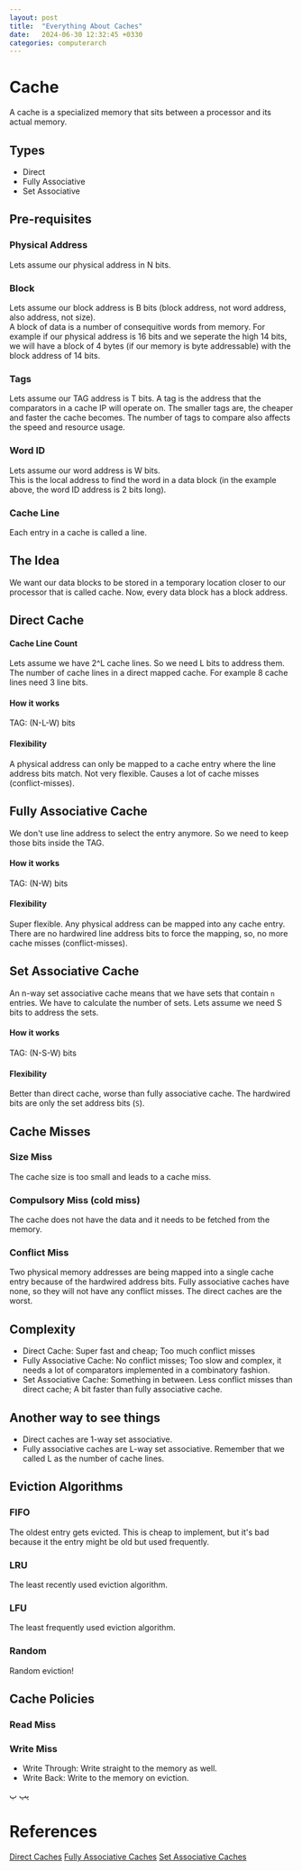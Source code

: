 ```yaml
---
layout: post
title:  "Everything About Caches"
date:   2024-06-30 12:32:45 +0330
categories: computerarch
---
```

# Cache
A cache is a specialized memory that sits between a processor and its actual memory.

## Types
- Direct
- Fully Associative
- Set Associative

## Pre-requisites
### Physical Address
Lets assume our physical address in N bits.

### Block
Lets assume our block address is B bits (block address, not word address, also address, not size).  
A block of data is a number of consequitive words from memory. For example if our physical address is 16 bits and we seperate the high 14 bits, we will have a block of 4 bytes (if our memory is byte addressable) with the block address of 14 bits.

### Tags
Lets assume our TAG address is T bits.
A tag is the address that the comparators in a cache IP will operate on. The smaller tags are, the cheaper and faster the cache becomes. The number of tags to compare also affects the speed and resource usage.

### Word ID
Lets assume our word address is W bits.  
This is the local address to find the word in a data block (in the example above, the word ID address is 2 bits long).

### Cache Line
Each entry in a cache is called a line.


## The Idea
We want our data blocks to be stored in a temporary location closer to our processor that is called cache.
Now, every data block has a block address.




## Direct Cache
#### Cache Line Count
Lets assume we have 2^L cache lines. So we need L bits to address them. 
The number of cache lines in a direct mapped cache. For example 8 cache lines need 3 line bits. 
#### How it works
TAG: (N-L-W) bits

#### Flexibility
A physical address can only be mapped to a cache entry where the line address bits match. Not very flexible. Causes a lot of cache misses (conflict-misses).





## Fully Associative Cache
We don't use line address to select the entry anymore. So we need to keep those bits inside the TAG.
#### How it works
TAG: (N-W) bits

#### Flexibility
Super flexible. Any physical address can be mapped into any cache entry. There are no hardwired line address bits to force the mapping, so, no more cache misses (conflict-misses).




## Set Associative Cache
An n-way set associative cache means that we have sets that contain `n` entries. We have to calculate the number of sets. Lets assume we need S bits to address the sets.

#### How it works
TAG: (N-S-W) bits

#### Flexibility
Better than direct cache, worse than fully associative cache. The hardwired bits are only the set address bits (`S`).


## Cache Misses
### Size Miss
The cache size is too small and leads to a cache miss.
### Compulsory Miss (cold miss)
The cache does not have the data and it needs to be fetched from the memory.
### Conflict Miss
Two physical memory addresses are being mapped into a single cache entry because of the hardwired address bits. Fully associative caches have none, so they will not have any conflict misses. The direct caches are the worst.

## Complexity
- Direct Cache: Super fast and cheap; Too much conflict misses
- Fully Associative Cache: No conflict misses; Too slow and complex, it needs a lot of comparators implemented in a combinatory fashion.
- Set Associative Cache: Something in between. Less conflict misses than direct cache; A bit faster than fully associative cache.

## Another way to see things
- Direct caches are 1-way set associative.
- Fully associative caches are L-way set associative. Remember that we called L as the number of cache lines.

## Eviction Algorithms
### FIFO
The oldest entry gets evicted. This is cheap to implement, but it's bad because it the entry might be old but used frequently.
### LRU
The least recently used eviction algorithm.
### LFU
The least frequently used eviction algorithm.
### Random
Random eviction!


## Cache Policies
### Read Miss

### Write Miss
- Write Through: Write straight to the memory as well.
- Write Back: Write to the memory on eviction.

پپ
پ

# References
[Direct Caches](https://www.youtube.com/watch?v=zocwH0g-qQM)
[Fully Associative Caches](https://www.youtube.com/watch?v=A0vR-ks3hsQ)
[Set Associative Caches](https://www.youtube.com/watch?v=gr5M9CULUZw)


